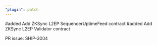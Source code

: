 ```yaml
---
"plugin": patch
---
```


#added Add ZKSync L2EP SequencerUptimeFeed contract
#added Add ZKSync L2EP Validator contract


PR issue: SHIP-3004
